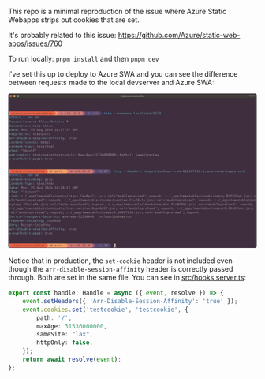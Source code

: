 This repo is a minimal reproduction of the issue where Azure Static Webapps strips out cookies that are set.

It's probably related to this issue: https://github.com/Azure/static-web-apps/issues/760

To run locally: `pnpm install` and then `pnpm dev`

I've set this up to deploy to Azure SWA and you can see the difference between requests made to the local devserver and Azure SWA:

![screenshot of terminal](problem.png)

Notice that in production, the `set-cookie` header is not included even though the `arr-disable-session-affinity` header is correctly passed through. Both are set in the same file. You can see in [src/hooks.server.ts](./src/hooks.server.ts):

```ts
export const handle: Handle = async ({ event, resolve }) => {
	event.setHeaders({ 'Arr-Disable-Session-Affinity': 'true' });
	event.cookies.set('testcookie', 'testcookie', {
		path: '/',
		maxAge: 31536000000,
		sameSite: "lax",
		httpOnly: false,
	});
	return await resolve(event);
};